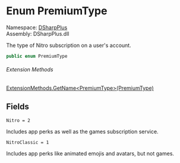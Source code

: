 # Enum PremiumType

Namespace: [DSharpPlus](DSharpPlus.md)  
Assembly: DSharpPlus.dll

The type of Nitro subscription on a user's account.

```csharp
public enum PremiumType
```

###### Extension Methods

[ExtensionMethods.GetName<PremiumType\>\(PremiumType\)](DSharpPlus.SlashCommands.ExtensionMethods.md\#DSharpPlus\_SlashCommands\_ExtensionMethods\_GetName\_\_1\_\_\_0\_)

## Fields

`Nitro = 2` 

Includes app perks as well as the games subscription service.

`NitroClassic = 1` 

Includes app perks like animated emojis and avatars, but not games.


